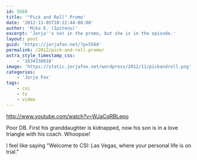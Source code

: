 ```yaml
---
id: 5568
title: '"Pick and Roll" Promo'
date: '2012-11-05T10:12:44-08:00'
author: 'Mika E. (Ipstenu)'
excerpt: 'Jorja''s not in the promo, but she is in the episode.'
layout: post
guid: 'https://jorjafox.net/?p=5568'
permalink: /2012/pick-and-roll-promo/
astra_style_timestamp_css:
    - '1634338018'
image: 'https://static.jorjafox.net/wordpress/2012/11/pickandroll.png'
categories:
    - 'Jorja Fox'
tags:
    - csi
    - tv
    - video
---
```


http://www.youtube.com/watch?v=WJaCqRBLepo

Poor DB. First his granddaughter is kidnapped, now his son is in a love triangle with his coach. Whoopsie!

I feel like saying "Welcome to CSI: Las Vegas, where your personal life is on trial."
